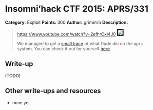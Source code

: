 # Insomni’hack CTF 2015: APRS/331

**Category:** Exploit
**Points:** 300
**Author:** grimmlin
**Description:**

> <https://www.youtube.com/watch?v=2efhrCxI4J0>
> <a href="http://www.youtube.com/watch?v=2efhrCxI4J0"><img src="http://img.youtube.com/vi/2efhrCxI4J0/0.jpg" border="3"/></a>
>
> We managed to get a [small trace](aprs_c7d4ac556e6f4acd57473c881da79ba4.pcap) of what Dade did on the aprs system. You can check it out for yourself [here](http://aprs.teaser.insomnihack.ch/).

## Write-up

(TODO)

## Other write-ups and resources

* none yet
